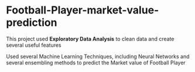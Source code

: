 # Football-Player-market-value-prediction

This project used **Exploratory Data Analysis** to clean data and create several useful features

Used several Machine Learning Techniques, including Neural Networks and several ensembling methods to predict the Market value of Football Player
